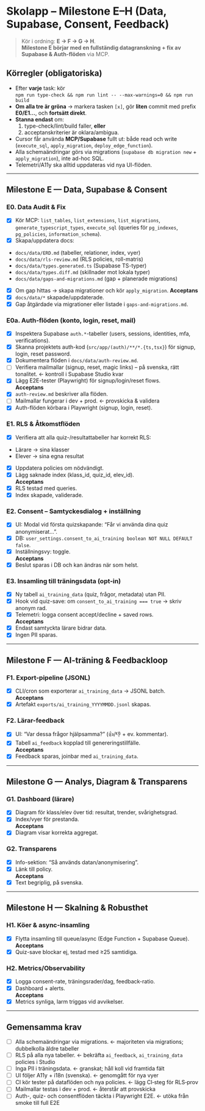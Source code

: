 # Skolapp – Milestone E–H (Data, Supabase, Consent, Feedback)

> Kör i ordning: **E → F → G → H**.  
> **Milestone E börjar med en fullständig datagranskning + fix av Supabase & Auth-flöden** via MCP.

## Körregler (obligatoriska)
- Efter **varje** task: kör  
  `npm run type-check && npm run lint -- --max-warnings=0 && npm run build`
- **Om alla tre är gröna** → markera tasken `[x]`, gör **liten** commit med prefix **E0/E1…**, och **fortsätt direkt**.
- **Stanna endast** om:
  1) type-check/lint/build faller, **eller**
  2) acceptanskriterier är oklara/ambigua.
- Cursor får använda **MCP/Supabase** fullt ut: både read och write (`execute_sql`, `apply_migration`, `deploy_edge_function`).
- Alla schemaändringar görs via migrations (`supabase db migration new` + `apply_migration`), inte ad-hoc SQL.
- Telemetri/A11y ska alltid uppdateras vid nya UI-flöden.

---

## Milestone E — Data, Supabase & Consent

### E0. Data Audit & Fix
 - [x] Kör MCP: `list_tables`, `list_extensions`, `list_migrations`, `generate_typescript_types`, `execute_sql` (queries för `pg_indexes`, `pg_policies`, `information_schema`).
 - [x] Skapa/uppdatera docs:  
  - `docs/data/ERD.md` (tabeller, relationer, index, vyer)  
  - `docs/data/rls-review.md` (RLS policies, roll-matris)  
  - `docs/data/types.generated.ts` (Supabase TS-typer)  
  - `docs/data/types.diff.md` (skillnader mot lokala typer)  
  - `docs/data/gaps-and-migrations.md` (gap + planerade migrations)
 - [x] Om gap hittas → skapa migrationer och kör `apply_migration`.
**Acceptans**
- [x] `docs/data/*` skapade/uppdaterade.
- [x] Gap åtgärdade via migrationer eller listade i `gaps-and-migrations.md`.

### E0a. Auth-flöden (konto, login, reset, mail)
- [x] Inspektera Supabase `auth.*`-tabeller (users, sessions, identities, mfa, verifications).  
- [x] Skanna projektets auth-kod (`src/app/(auth)/**/*.{ts,tsx}`) för signup, login, reset password.  
- [x] Dokumentera flöden i `docs/data/auth-review.md`.  
- [ ] Verifiera mailmallar (signup, reset, magic links) – på svenska, rätt tonalitet.  ← kontroll i Supabase Studio kvar  
 - [x] Lägg E2E-tester (Playwright) för signup/login/reset flows.  
**Acceptans**  
- [x] `auth-review.md` beskriver alla flöden.  
- [ ] Mailmallar fungerar i dev + prod.  ← provskicka & validera  
- [x] Auth-flöden körbara i Playwright (signup, login, reset).

### E1. RLS & Åtkomstflöden
 - [x] Verifiera att alla quiz-/resultattabeller har korrekt RLS:  
  - Lärare → sina klasser  
  - Elever → sina egna resultat  
 - [x] Uppdatera policies om nödvändigt.  
 - [x] Lägg saknade index (klass_id, quiz_id, elev_id).  
**Acceptans**
 - [x] RLS testad med queries.  
 - [x] Index skapade, validerade.

### E2. Consent – Samtyckesdialog + inställning
 - [x] UI: Modal vid första quizskapande: “Får vi använda dina quiz anonymiserat…”.  
 - [x] DB: `user_settings.consent_to_ai_training boolean NOT NULL DEFAULT false`.  
 - [x] Inställningsvy: toggle.  
**Acceptans**
 - [x] Beslut sparas i DB och kan ändras när som helst.

### E3. Insamling till träningsdata (opt-in)
 - [x] Ny tabell `ai_training_data` (quiz, frågor, metadata) utan PII.  
 - [x] Hook vid quiz-save: om `consent_to_ai_training === true` → skriv anonym rad.  
 - [x] Telemetri: logga consent accept/decline + saved rows.  
**Acceptans**
 - [x] Endast samtyckta lärare bidrar data.  
 - [x] Ingen PII sparas.

---

## Milestone F — AI-träning & Feedbackloop

### F1. Export-pipeline (JSONL)
 - [x] CLI/cron som exporterar `ai_training_data` → JSONL batch.  
**Acceptans**
 - [x] Artefakt `exports/ai_training_YYYYMMDD.jsonl` skapas.

### F2. Lärar-feedback
 - [x] UI: “Var dessa frågor hjälpsamma?” (👍/👎 + ev. kommentar).  
 - [x] Tabell `ai_feedback` kopplad till genereringstillfälle.  
**Acceptans**
 - [x] Feedback sparas, joinbar med `ai_training_data`.

---

## Milestone G — Analys, Diagram & Transparens

### G1. Dashboard (lärare)
- [x] Diagram för klass/elev över tid: resultat, trender, svårighetsgrad.  
- [x] Index/vyer för prestanda.  
**Acceptans**
- [x] Diagram visar korrekta aggregat.  

### G2. Transparens
- [x] Info-sektion: “Så används datan/anonymisering”.  
- [x] Länk till policy.  
**Acceptans**
- [x] Text begriplig, på svenska.

---

## Milestone H — Skalning & Robusthet

### H1. Köer & async-insamling
 - [x] Flytta insamling till queue/async (Edge Function + Supabase Queue).  
**Acceptans**
 - [x] Quiz-save blockar ej, testad med ≥25 samtidiga.

### H2. Metrics/Observability
 - [x] Logga consent-rate, träningsrader/dag, feedback-ratio.  
 - [x] Dashboard + alerts.  
**Acceptans**
 - [x] Metrics synliga, larm triggas vid avvikelser.

---

## Gemensamma krav
- [ ] Alla schemaändringar via migrations.  ← majoriteten via migrations; dubbelkolla äldre tabeller
- [ ] RLS på alla nya tabeller.  ← bekräfta `ai_feedback`, `ai_training_data` policies i Studio
- [ ] Inga PII i träningsdata.  ← granskat; håll koll vid framtida fält
- [ ] UI följer A11y + i18n (svenska).  ← genomgått för nya vyer
- [ ] CI kör tester på dataflöden och nya policies.  ← lägg CI‑steg för RLS‑prov
- [ ] Mailmallar testas i dev + prod.  ← återstår att provskicka
- [ ] Auth-, quiz- och consentflöden täckta i Playwright E2E.  ← utöka från smoke till full E2E